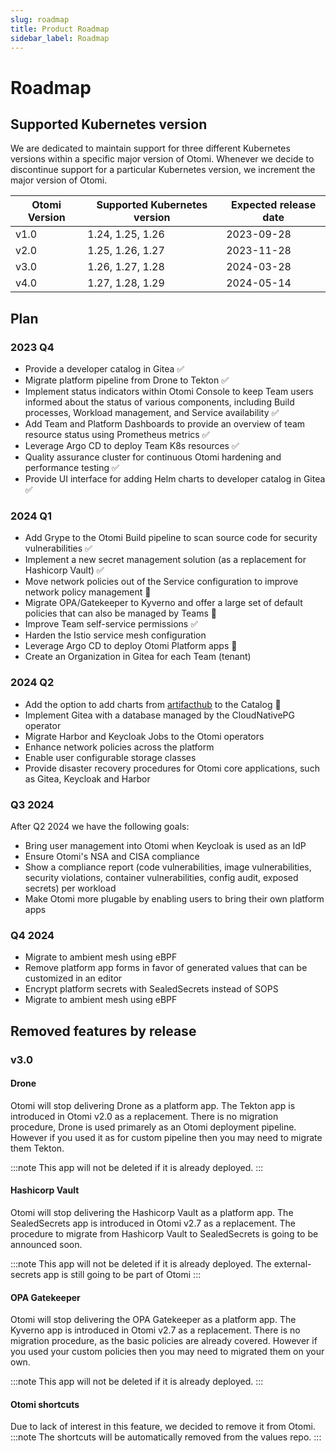 ```yaml
---
slug: roadmap
title: Product Roadmap
sidebar_label: Roadmap
---
```


# Roadmap

## Supported Kubernetes version

We are dedicated to maintain support for three different Kubernetes versions within a specific major version of Otomi. Whenever we decide to discontinue support for a particular Kubernetes version, we increment the major version of Otomi.

| Otomi Version | Supported Kubernetes version | Expected release date |
| ------------- | ---------------------------- | --------------------- |
| v1.0          | 1.24, 1.25, 1.26             | 2023-09-28            |
| v2.0          | 1.25, 1.26, 1.27             | 2023-11-28            |
| v3.0          | 1.26, 1.27, 1.28             | 2024-03-28            |
| v4.0          | 1.27, 1.28, 1.29             | 2024-05-14            |

## Plan

### 2023 Q4

- Provide a developer catalog in Gitea ✅
- Migrate platform pipeline from Drone to Tekton ✅
- Implement status indicators within Otomi Console to keep Team users informed about the status of various components, including Build processes, Workload management, and Service availability ✅
- Add Team and Platform Dashboards to provide an overview of team resource status using Prometheus metrics ✅
- Leverage Argo CD to deploy Team K8s resources ✅
- Quality assurance cluster for continuous Otomi hardening and performance testing ✅
- Provide UI interface for adding Helm charts to developer catalog in Gitea ✅

### 2024 Q1

- Add Grype to the Otomi Build pipeline to scan source code for security vulnerabilities ✅
- Implement a new secret management solution (as a replacement for Hashicorp Vault) ✅
- Move network policies out of the Service configuration to improve network policy management 🔄
- Migrate OPA/Gatekeeper to Kyverno and offer a large set of default policies that can also be managed by Teams 🔄
- Improve Team self-service permissions ✅
- Harden the Istio service mesh configuration
- Leverage Argo CD to deploy Otomi Platform apps 🔄
- Create an Organization in Gitea for each Team (tenant)

### 2024 Q2

- Add the option to add charts from [artifacthub](https://artifacthub.io) to the Catalog 🔄
- Implement Gitea with a database managed by the CloudNativePG operator
- Migrate Harbor and Keycloak Jobs to the Otomi operators
- Enhance network policies across the platform
- Enable user configurable storage classes
- Provide disaster recovery procedures for Otomi core applications, such as Gitea, Keycloak and Harbor

### Q3 2024

After Q2 2024 we have the following goals:

- Bring user management into Otomi when Keycloak is used as an IdP
- Ensure Otomi's NSA and CISA compliance
- Show a compliance report (code vulnerabilities, image vulnerabilities, security violations, container vulnerabilities, config audit, exposed secrets) per workload
- Make Otomi more plugable by enabling users to bring their own platform apps

### Q4 2024

- Migrate to ambient mesh using eBPF
- Remove platform app forms in favor of generated values that can be customized in an editor
- Encrypt platform secrets with SealedSecrets instead of SOPS
- Migrate to ambient mesh using eBPF

## Removed features by release

### v3.0

#### Drone

Otomi will stop delivering Drone as a platform app.
The Tekton app is introduced in Otomi v2.0 as a replacement. There is no migration procedure, Drone is used primarely as an Otomi deployment pipeline. However if you used it as for custom pipeline then you may need to migrate them Tekton.

:::note
This app will not be deleted if it is already deployed.
:::

#### Hashicorp Vault

Otomi will stop delivering the Hashicorp Vault as a platform app.
The SealedSecrets app is introduced in Otomi v2.7 as a replacement.
The procedure to migrate from Hashicorp Vault to SealedSecrets is going to be announced soon.

:::note
This app will not be deleted if it is already deployed.
The external-secrets app is still going to be part of Otomi
:::

#### OPA Gatekeeper

Otomi will stop delivering the OPA Gatekeeper as a platform app.
The Kyverno app is introduced in Otomi v2.7 as a replacement. There is no migration procedure, as the basic policies are already covered. However if you used your custom policies then you may need to migrated them on your own.

:::note
This app will not be deleted if it is already deployed.
:::

#### Otomi shortcuts

Due to lack of interest in this feature, we decided to remove it from Otomi.
:::note
The shortcuts will be automatically removed from the values repo.
:::

